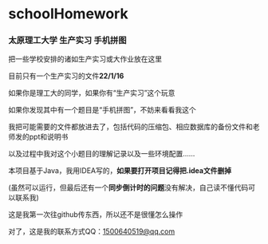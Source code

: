 # schoolHomework
### 太原理工大学 生产实习 手机拼图
把一些学校安排的诸如生产实习或大作业放在这里

目前只有一个生产实习的文件**22/1/16**

如果你是理工大的同学，如果你有“生产实习”这个玩意

如果你发现其中有一个题目是“手机拼图”，不妨来看看我这个

我把可能需要的文件都放进去了，包括代码的压缩包、相应数据库的备份文件和老师发的ppt和说明书

以及过程中我对这个小题目的理解记录以及一些环境配置……

本项目基于Java，我用IDEA写的，**如果要打开项目记得把.idea文件删掉**

(虽然可以运行，但最后还有一个**同步倒计时的问题**没有解决，自己读不懂代码可以联系我)

这是我第一次往github传东西，所以还不是很懂怎么操作

对了，这是我的联系方式QQ：1500640519@qq.com

